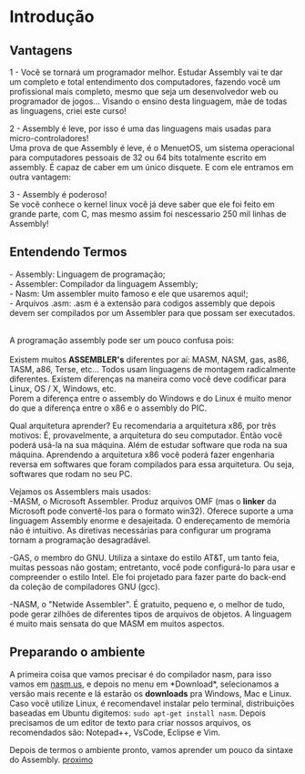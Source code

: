 <h1>Introdução</h1>

<h2>Vantagens</h2>

<p>1 - Você se tornará um programador melhor. Estudar Assembly vai te dar um completo e total entendimento dos computadores, fazendo você um profissional mais completo, mesmo que seja um desenvolvedor web ou programador de jogos... Visando o ensino desta linguagem, mãe de todas as linguagens, criei este curso!</p>
<p>2 - Assembly é leve, por isso é uma das linguagens mais usadas para micro-controladores!<br>Uma prova de que Assembly é leve, é o MenuetOS, um sistema operacional para computadores pessoais de 32 ou 64 bits totalmente escrito em assembly. É capaz de caber em um único disquete. E com ele entramos em outra vantagem:</p>
<p>3 - Assembly é poderoso!<br>Se você conhece o kernel linux você já deve saber que ele foi feito em grande parte, com C, mas mesmo assim foi nescessario 250 mil linhas de Assembly!</p>

<h2>Entendendo Termos</h2>
- Assembly: Linguagem de programação;<br>
- Assembler: Compilador da linguagem Assembly;<br>
- Nasm: Um assembler muito famoso e ele que usaremos aqui!;<br>
- Arquivos .asm: .asm é a extensão para codigos assembly que depois devem ser compilados por um Assembler para que possam ser executados.

<p><br>A programação assembly pode ser um pouco confusa pois:<br><br>Existem muitos <b>ASSEMBLER's</b> diferentes por aí: MASM, NASM, gas, as86, TASM, a86, Terse, etc... Todos usam linguagens de montagem radicalmente diferentes.
Existem diferenças na maneira como você deve codificar para Linux, OS / X, Windows, etc.<br>Porem a diferença entre o assembly do Windows e do Linux é muito menor do que a diferença entre o x86 e o ​​assembly do PIC.<br></p>

<p>Qual arquitetura aprender?
Eu recomendaria a arquitetura x86, por três motivos:
É, provavelmente, a arquitetura do seu computador. Então você poderá usá-la na sua máquina. Além de estudar software que roda na sua máquina.
Aprendendo a arquitetura x86 você poderá fazer engenharia reversa em softwares que foram compilados para essa arquitetura. Ou seja, softwares que rodam no seu PC.</p>

<p>Vejamos os Assemblers mais usados:<br>
  -MASM, o Microsoft Assembler. Produz arquivos OMF (mas o <b>linker</b> da Microsoft pode convertê-los para o formato win32). Oferece suporte a uma linguagem Assembly enorme e desajeitada. O endereçamento de memória não é intuitivo. As diretivas necessárias para configurar um programa tornam a programação desagradável.

-GAS, o membro do GNU. Utiliza a sintaxe do estilo AT&T, um tanto feia, muitas pessoas não gostam; entretanto, você pode configurá-lo para usar e compreender o estilo Intel. Ele foi projetado para fazer parte do back-end da coleção de compiladores GNU (gcc).

-NASM, o "Netwide Assembler". É gratuito, pequeno e, o melhor de tudo, pode gerar zilhões de diferentes tipos de arquivos de objetos. A linguagem é muito mais sensata do que MASM em muitos aspectos.
</p>

<h2>Preparando o ambiente</h2>
<p>A primeira coisa que vamos precisar é do compilador nasm, para isso vamos em <a href="https://nasm.us">nasm.us</a>, e depois no menu em *Download*, selecionamos a versão mais recente e lá estarão os <b>downloads</b> pra Windows, Mac e Linux. Caso você utilize Linux, é recomendavel instalar pelo terminal, distribuições baseadas em Ubuntu digitemos: <code>sudo apt-get install nasm</code>.
Depois precisamos de um editor de texto para criar nossos arquivos, os recomendados são: Notepad++, VsCode, Eclipse e Vim.

Depois de termos o ambiente pronto, vamos aprender um pouco da sintaxe do Assembly. <a href="2-syntax.md">proximo</a></p>
